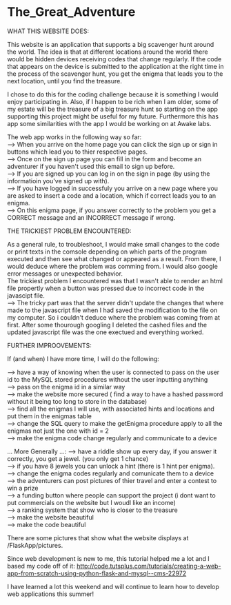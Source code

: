 # The_Great_Adventure

WHAT THIS WEBSITE DOES:

This website is an application that supports a big scavenger hunt around the world. The idea is that at different locations around the world there would be hidden devices receiving codes that change regularly. If the code that appears on the device is submitted to the application at the right time in the process of the scavenger hunt, you get the enigma that leads you to the next location, until you find the treasure.

I chose to do this for the coding challenge because it is something I would enjoy participating in. Also, if I happen to be rich when I am older, some of my estate will be the treasure of a big treasure hunt so starting on the app supporting this project might be useful for my future. Furthermore this has app some similarities with the app I would be working on at Awake labs.

The web app works in the following way so far:<br/>
  --> When you arrive on the home page you can click the sign up or sign in buttons which lead you to thier respective pages. <br/>
  --> Once on the sign up page you can fill in the form and become an adventurer if you haven't used this email to sign up before.<br/>
  --> If you are signed up you can log in on the sign in page (by using the informatioin you've signed up with).<br/>
  --> If you have logged in successfuly you arrive on a new page where you are asked to insert a code and a location, which if correct leads you to an enigma.<br/>
  --> On this enigma page, if you answer correctly to the problem you get a CORRECT message and an INCORRECT message if wrong.<br/>

THE TRICKIEST PROBLEM ENCOUNTERED:

As a general rule, to troubleshoot, I would make small changes to the code or print texts in the comsole depending on which parts of the program executed and then see what changed or appeared as a result. From there, I would deduce where the problem was comming from. I would also google error messages or unexpected behavior.<br/>
The trickiest problem I encountered was that I wasn't able to render an html file propertly when a button was pressed due to incorrect code in the javascipt file. <br/>
--> The tricky part was that the server didn't update the changes that where made to the javascript file when I had saved the modification to the file on my computer. So i couldn't deduce where the problem was coming from at first. After some thourough googling I deleted the cashed files and the updated javascript file was the one exectued and everything worked.

FURTHER IMPROOVEMENTS:

If (and when) I have more time, I will do the following:<br/>

--> have a way of knowing when the user is connected to pass on the user id to the MySQL stored procedures without the user inputting anything <br/>
--> pass on the enigma id in a similar way <br/>
--> make the website more secured ( find a way to have a hashed password without it being too long to store in the database) <br/>
--> find all the enigmas I will use, with associated hints and locations and put them in the enigmas table <br/>
--> change the SQL query to make the getEnigma procedure apply to all the enigmas not just the one with id = 2 <br/>
--> make the enigma code change regularly and communicate to a device

... More Generally ...:
--> have a riddle show up every day, if you answer it correctly, you get a jewel. (you only get 1 chance) <br/>
--> if you have 8 jewels you can unlock a hint (there is 1 hint per enigma). <br/>
--> change the enigma codes regularly and comunicate them to a device <br/>
--> the adventurers can post pictures of thier travel and enter a contest to win a prize <br/>
--> a funding button where people can support the project (i dont want to put commercials on the website but I woudl like an income) <br/>
--> a ranking system that show who is closer to the treasure <br/>
--> make the website beautiful <br/>
--> make the code beautiful <br/>


There are some pictures that show what the website displays at /FlaskApp/pictures.


Since web development is new to me, this tutorial helped me a lot and I based my code off of it:
http://code.tutsplus.com/tutorials/creating-a-web-app-from-scratch-using-python-flask-and-mysql--cms-22972

I have learned a lot this weekend and will continue to learn how to develop web applications this summer! 


